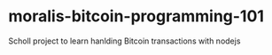 # moralis-bitcoin-programming-101
Scholl project to learn hanlding Bitcoin transactions with nodejs
